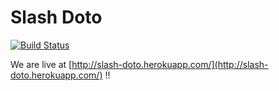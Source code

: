 # Slash Doto
[![Build Status](https://travis-ci.org/lebibin/slash-doto.svg?branch=development)](https://travis-ci.org/lebibin/slash-doto)

We are live at [http://slash-doto.herokuapp.com/](http://slash-doto.herokuapp.com/) !!
